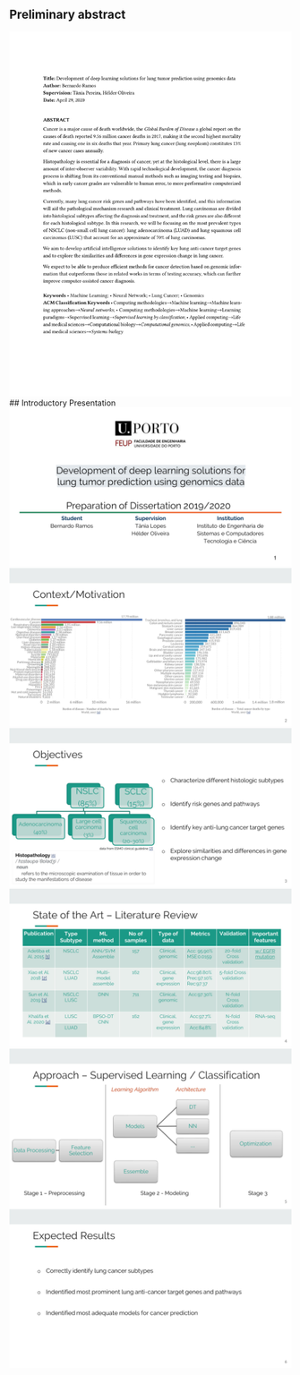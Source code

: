 ## Preliminary abstract
<img src="img/LaTex_model_for_the_Dissertation_Abstract_20200423-1.jpg"/>
## Introductory Presentation
<img src="img/Deliverable_presentation-1.jpg"/>
<img src="img/Deliverable_presentation-2.jpg"/>
<img src="img/Deliverable_presentation-3.jpg"/>
<img src="img/Deliverable_presentation-4.jpg"/>
<img src="img/Deliverable_presentation-5.jpg"/>
<img src="img/Deliverable_presentation-6.jpg"/>
